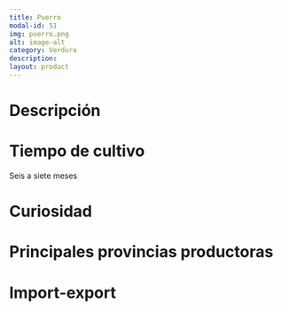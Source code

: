 ```yaml
---
title: Puerro
modal-id: 51
img: puerro.png
alt: image-alt
category: Verdura
description:
layout: product
---
```


# Descripción

# Tiempo de cultivo
Seis a siete meses

# Curiosidad

# Principales provincias productoras
<div class="chart"></div>

# Import-export
